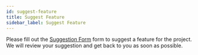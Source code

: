 ```yaml
---
id: suggest-feature
title: Suggest Feature
sidebar_label: Suggest Feature
---
```


Please fill out the [Suggestion Form](https://forms.gle/bVFKUijt9KEdZL2N8) form  to suggest a feature for the project. We will review your suggestion and get back to you as soon as possible.
